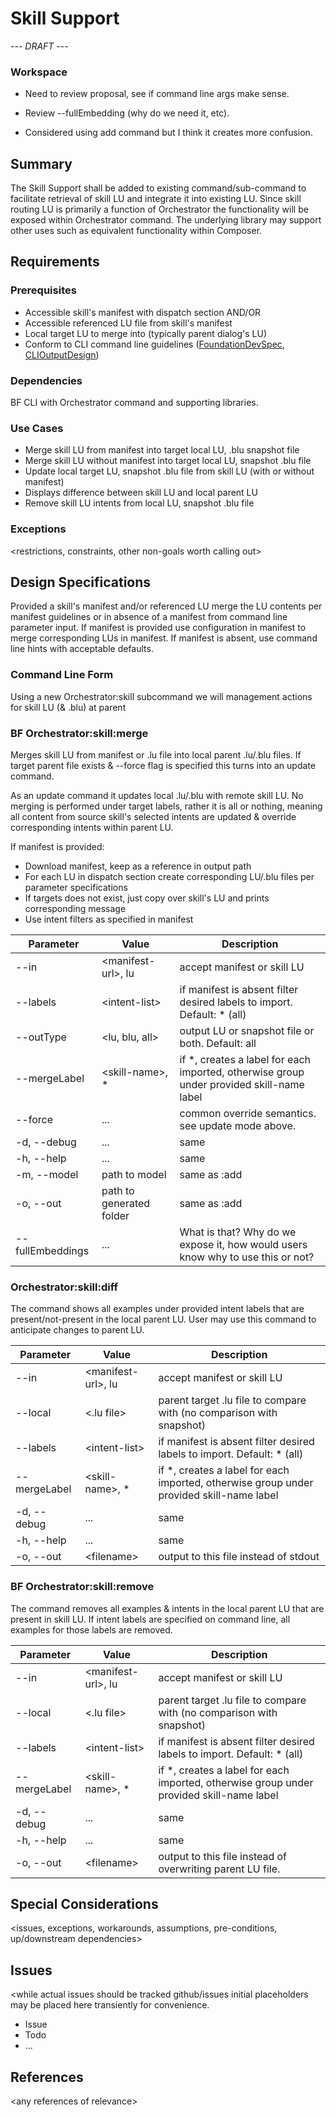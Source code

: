 # Skill Support

*--- DRAFT ---*

### Workspace

- Need to review proposal, see if command line args make sense.

- Review --fullEmbedding (why do we need it, etc).

- Considered using add command but I think it creates more confusion.


## Summary

The Skill Support shall be added to existing command/sub-command to facilitate retrieval of skill LU and integrate it into existing LU. Since skill routing LU is primarily a function of Orchestrator the functionality will be exposed within Orchestrator command. The underlying library may support other uses such as equivalent functionality within Composer.

## Requirements
### Prerequisites
* Accessible skill's manifest with dispatch section AND/OR
* Accessible referenced LU file from skill's manifest
* Local target LU to merge into (typically parent dialog's LU)
* Conform to CLI command line guidelines ([FoundationDevSpec](./FoundationDevSpec.md), [CLIOutputDesign](./CLIOutputDesign.md))

### Dependencies
BF CLI with Orchestrator command and supporting libraries.

### Use Cases
* Merge skill LU from manifest into target local LU, .blu snapshot file
* Merge skill LU without manifest into target local LU, snapshot .blu file
* Update local target LU, snapshot .blu file from skill LU (with or without manifest)
* Displays difference between skill LU and local parent LU
* Remove skill LU intents from local LU, snapshot .blu file

### Exceptions
<restrictions, constraints, other non-goals worth calling out>

## Design Specifications
Provided a skill's manifest and/or referenced LU merge the LU contents per manifest guidelines or in absence of a manifest from command line parameter input. If manifest is provided use configuration in manifest to merge corresponding LUs in manifest. If manifest is absent, use command line hints with acceptable defaults.

### Command Line Form

Using a new Orchestrator:skill subcommand we will management actions for skill LU (& .blu) at parent

### BF Orchestrator:skill:merge

Merges skill LU from manifest or .lu file into local parent .lu/.blu files. If target parent file exists & --force flag is specified this turns into an update command.

As an update command it updates local .lu/.blu with remote skill LU. No merging is performed under target labels, rather it is all or nothing, meaning all content from source skill's selected intents are updated & override corresponding intents within parent LU. 

If manifest is provided:

* Download manifest, keep as a reference in output path
* For each LU in dispatch section create corresponding LU/.blu files per parameter specifications
* If targets does not exist, just copy over skill's LU and prints corresponding message
* Use intent filters as specified in manifest


| Parameter        | Value                    | Description                                                  |
| ---------------- | ------------------------ | ------------------------------------------------------------ |
| --in             | \<manifest-url>, lu      | accept manifest or skill LU                                  |
| --labels         | \<intent-list>           | if manifest is absent filter desired labels to import. Default: * (all) |
| --outType        | \<lu, blu, all>          | output LU or snapshot file or both. Default: all             |
| --mergeLabel     | \<skill-name>, *         | if *, creates a label for each imported, otherwise group under provided skill-name label |
| --force          | ...                      | common override semantics. see update mode above.            |
| -d, --debug      | ...                      | same                                                         |
| -h, --help       | ...                      | same                                                         |
| -m, --model      | path to model            | same as :add                                                 |
| -o, --out        | path to generated folder | same as :add                                                 |
| --fullEmbeddings | ...                      | What is that? Why do we expose it, how would users know why to use this or not? |



### Orchestrator:skill:diff

The command shows all examples under provided intent labels that are present/not-present in the local parent LU. User may use this command to anticipate changes to parent LU.

| Parameter    | Value               | Description                                                  |
| ------------ | ------------------- | ------------------------------------------------------------ |
| --in         | \<manifest-url>, lu | accept manifest or skill LU                                  |
| --local      | \<.lu file>         | parent target .lu file to compare with (no comparison with snapshot) |
| --labels     | \<intent-list>      | if manifest is absent filter desired labels to import. Default: * (all) |
| --mergeLabel | \<skill-name>, *    | if *, creates a label for each imported, otherwise group under provided skill-name label |
| -d, --debug  | ...                 | same                                                         |
| -h, --help   | ...                 | same                                                         |
| -o, --out    | \<filename>         | output to this file instead of stdout                        |



### BF Orchestrator:skill:remove

The command removes all examples & intents in the local parent LU that are present in skill LU. If intent labels are specified on command line, all examples for those labels are removed. 

| Parameter    | Value               | Description                                                  |
| ------------ | ------------------- | ------------------------------------------------------------ |
| --in         | \<manifest-url>, lu | accept manifest or skill LU                                  |
| --local      | \<.lu file>         | parent target .lu file to compare with (no comparison with snapshot) |
| --labels     | \<intent-list>      | if manifest is absent filter desired labels to import. Default: * (all) |
| --mergeLabel | \<skill-name>, *    | if *, creates a label for each imported, otherwise group under provided skill-name label |
| -d, --debug  | ...                 | same                                                         |
| -h, --help   | ...                 | same                                                         |
| -o, --out    | \<filename>         | output to this file instead of overwriting parent LU file.   |





## Special Considerations
<issues, exceptions, workarounds, assumptions, pre-conditions, up/downstream dependencies> 

## Issues
<while actual issues should be tracked github/issues initial placeholders may be placed here transiently for convenience.

  * Issue
  * Todo
  * ...

## References

\<any references of relevance\>